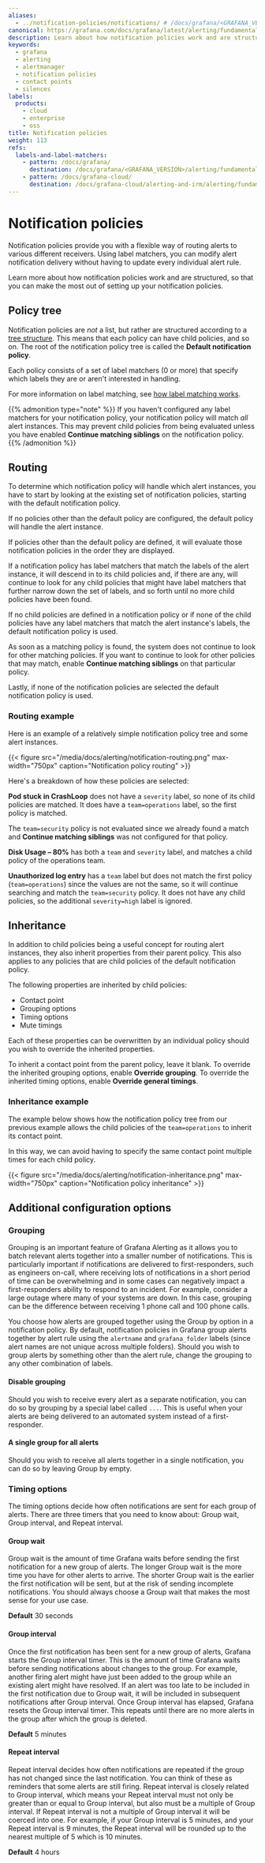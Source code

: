 ```yaml
---
aliases:
  - ../notification-policies/notifications/ # /docs/grafana/<GRAFANA_VERSION>/alerting/fundamentals/notification-policies/notifications/
canonical: https://grafana.com/docs/grafana/latest/alerting/fundamentals/notifications/notification-policies/
description: Learn about how notification policies work and are structured
keywords:
  - grafana
  - alerting
  - alertmanager
  - notification policies
  - contact points
  - silences
labels:
  products:
    - cloud
    - enterprise
    - oss
title: Notification policies
weight: 113
refs:
  labels-and-label-matchers:
    - pattern: /docs/grafana/
      destination: /docs/grafana/<GRAFANA_VERSION>/alerting/fundamentals/alert-rules/annotation-label/#how-label-matching-works
    - pattern: /docs/grafana-cloud/
      destination: /docs/grafana-cloud/alerting-and-irm/alerting/fundamentals/alert-rules/annotation-label/#how-label-matching-works
---
```


# Notification policies

Notification policies provide you with a flexible way of routing alerts to various different receivers. Using label matchers, you can modify alert notification delivery without having to update every individual alert rule.

Learn more about how notification policies work and are structured, so that you can make the most out of setting up your notification policies.

## Policy tree

Notification policies are _not_ a list, but rather are structured according to a [tree structure](https://en.wikipedia.org/wiki/Tree_structure). This means that each policy can have child policies, and so on. The root of the notification policy tree is called the **Default notification policy**.

Each policy consists of a set of label matchers (0 or more) that specify which labels they are or aren't interested in handling.

For more information on label matching, see [how label matching works](ref:labels-and-label-matchers).

{{% admonition type="note" %}}
If you haven't configured any label matchers for your notification policy, your notification policy will match _all_ alert instances. This may prevent child policies from being evaluated unless you have enabled **Continue matching siblings** on the notification policy.
{{% /admonition %}}

## Routing

To determine which notification policy will handle which alert instances, you have to start by looking at the existing set of notification policies, starting with the default notification policy.

If no policies other than the default policy are configured, the default policy will handle the alert instance.

If policies other than the default policy are defined, it will evaluate those notification policies in the order they are displayed.

If a notification policy has label matchers that match the labels of the alert instance, it will descend in to its child policies and, if there are any, will continue to look for any child policies that might have label matchers that further narrow down the set of labels, and so forth until no more child policies have been found.

If no child policies are defined in a notification policy or if none of the child policies have any label matchers that match the alert instance's labels, the default notification policy is used.

As soon as a matching policy is found, the system does not continue to look for other matching policies. If you want to continue to look for other policies that may match, enable **Continue matching siblings** on that particular policy.

Lastly, if none of the notification policies are selected the default notification policy is used.

### Routing example

Here is an example of a relatively simple notification policy tree and some alert instances.

{{< figure src="/media/docs/alerting/notification-routing.png" max-width="750px" caption="Notification policy routing" >}}

Here's a breakdown of how these policies are selected:

**Pod stuck in CrashLoop** does not have a `severity` label, so none of its child policies are matched. It does have a `team=operations` label, so the first policy is matched.

The `team=security` policy is not evaluated since we already found a match and **Continue matching siblings** was not configured for that policy.

**Disk Usage – 80%** has both a `team` and `severity` label, and matches a child policy of the operations team.

**Unauthorized log entry** has a `team` label but does not match the first policy (`team=operations`) since the values are not the same, so it will continue searching and match the `team=security` policy. It does not have any child policies, so the additional `severity=high` label is ignored.

## Inheritance

In addition to child policies being a useful concept for routing alert instances, they also inherit properties from their parent policy. This also applies to any policies that are child policies of the default notification policy.

The following properties are inherited by child policies:

- Contact point
- Grouping options
- Timing options
- Mute timings

Each of these properties can be overwritten by an individual policy should you wish to override the inherited properties.

To inherit a contact point from the parent policy, leave it blank. To override the inherited grouping options, enable **Override grouping**. To override the inherited timing options, enable **Override general timings**.

### Inheritance example

The example below shows how the notification policy tree from our previous example allows the child policies of the `team=operations` to inherit its contact point.

In this way, we can avoid having to specify the same contact point multiple times for each child policy.

{{< figure src="/media/docs/alerting/notification-inheritance.png" max-width="750px" caption="Notification policy inheritance" >}}

## Additional configuration options

### Grouping

Grouping is an important feature of Grafana Alerting as it allows you to batch relevant alerts together into a smaller number of notifications. This is particularly important if notifications are delivered to first-responders, such as engineers on-call, where receiving lots of notifications in a short period of time can be overwhelming and in some cases can negatively impact a first-responders ability to respond to an incident. For example, consider a large outage where many of your systems are down. In this case, grouping can be the difference between receiving 1 phone call and 100 phone calls.

You choose how alerts are grouped together using the Group by option in a notification policy. By default, notification policies in Grafana group alerts together by alert rule using the `alertname` and `grafana_folder` labels (since alert names are not unique across multiple folders). Should you wish to group alerts by something other than the alert rule, change the grouping to any other combination of labels.

#### Disable grouping

Should you wish to receive every alert as a separate notification, you can do so by grouping by a special label called `...`. This is useful when your alerts are being delivered to an automated system instead of a first-responder.

#### A single group for all alerts

Should you wish to receive all alerts together in a single notification, you can do so by leaving Group by empty.

### Timing options

The timing options decide how often notifications are sent for each group of alerts. There are three timers that you need to know about: Group wait, Group interval, and Repeat interval.

#### Group wait

Group wait is the amount of time Grafana waits before sending the first notification for a new group of alerts. The longer Group wait is the more time you have for other alerts to arrive. The shorter Group wait is the earlier the first notification will be sent, but at the risk of sending incomplete notifications. You should always choose a Group wait that makes the most sense for your use case.

**Default** 30 seconds

#### Group interval

Once the first notification has been sent for a new group of alerts, Grafana starts the Group interval timer. This is the amount of time Grafana waits before sending notifications about changes to the group. For example, another firing alert might have just been added to the group while an existing alert might have resolved. If an alert was too late to be included in the first notification due to Group wait, it will be included in subsequent notifications after Group interval. Once Group interval has elapsed, Grafana resets the Group interval timer. This repeats until there are no more alerts in the group after which the group is deleted.

**Default** 5 minutes

#### Repeat interval

Repeat interval decides how often notifications are repeated if the group has not changed since the last notification. You can think of these as reminders that some alerts are still firing. Repeat interval is closely related to Group interval, which means your Repeat interval must not only be greater than or equal to Group interval, but also must be a multiple of Group interval. If Repeat interval is not a multiple of Group interval it will be coerced into one. For example, if your Group interval is 5 minutes, and your Repeat interval is 9 minutes, the Repeat interval will be rounded up to the nearest multiple of 5 which is 10 minutes.

**Default** 4 hours

